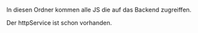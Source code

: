 In diesen Ordner kommen alle JS die auf das Backend zugreiffen.

Der httpService ist schon vorhanden.
